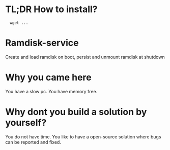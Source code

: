 # TL;DR How to install?
```
  wget ...
```

# Ramdisk-service
Create and load ramdisk on boot, persist and unmount ramdisk at shutdown

# Why you came here
You have a slow pc. You have memory free.

# Why dont you build a solution by yourself?
You do not have time. You like to have a open-source solution where bugs can be reported and fixed.


